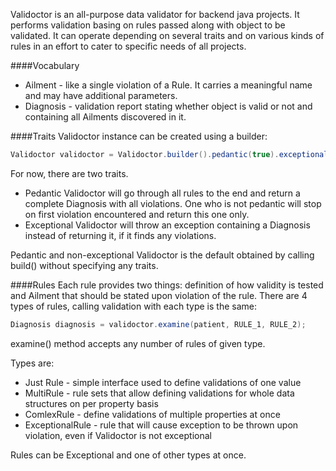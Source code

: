 Validoctor is an all-purpose data validator for backend java projects. It performs validation basing on rules passed along with object to be validated. It can operate depending on several traits and on various kinds of rules in an effort to cater to specific needs of all projects.

####Vocabulary
* Ailment - like a single violation of a Rule. It carries a meaningful name and may have additional parameters.
* Diagnosis - validation report stating whether object is valid or not and containing all Ailments discovered in it.

####Traits
Validoctor instance can be created using a builder:

```java
Validoctor validoctor = Validoctor.builder().pedantic(true).exceptional(false).build();
```

For now, there are two traits.

* Pedantic Validoctor will go through all rules to the end and return a complete Diagnosis with all violations. One who is not pedantic will stop on first violation encountered and return this one only.
* Exceptional Validoctor will throw an exception containing a Diagnosis instead of returning it, if it finds any violations.

Pedantic and non-exceptional Validoctor is the default obtained by calling build() without specifying any traits.

####Rules
Each rule provides two things: definition of how validity is tested and Ailment that should be stated upon violation of the rule.
There are 4 types of rules, calling validation with each type is the same:

```java
Diagnosis diagnosis = validoctor.examine(patient, RULE_1, RULE_2);
```

examine() method accepts any number of rules of given type.

Types are:

* Just Rule - simple interface used to define validations of one value
* MultiRule - rule sets that allow defining validations for whole data structures on per property basis
* ComlexRule - define validations of multiple properties at once
* ExceptionalRule - rule that will cause exception to be thrown upon violation, even if Validoctor is not exceptional

Rules can be Exceptional and one of other types at once.